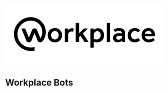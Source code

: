 ![Workplace Logo](https://github.com/kaminocloud/ArtificialIntelligence/blob/master/Workplace_Wordmark_Black_PNG-1030x391.png)

# Workplace Bots
